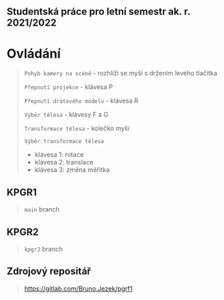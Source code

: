 ## Studentská práce pro letní semestr ak. r. 2021/2022

# Ovládání

>`Pohyb kamery na scéně` - rozhlíží se myší s držením levého tlačítka
>
>`Přepnutí projekce` - klávesa P
> 
>`Přepnutí drátového modelu` - klávesa R
> 
>`Výběr tělesa` - klávesy F a G
> 
>`Transformace tělesa` - kolečko myši
> 
>`Výběr transformace tělesa`
>- klávesa 1: rotace
>- klávesa 2: translace
>- klávesa 3: změna měřítka


## KPGR1
> `main` branch

## KPGR2
> `kpgr2` branch

## Zdrojový repositář

> https://gitlab.com/Bruno.Jezek/pgrf1
